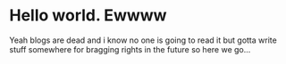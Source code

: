 # Hello world. Ewwww
Yeah blogs are dead and i know no one is going to read it but gotta write stuff somewhere for bragging rights in the future so here we go...


